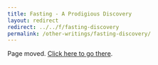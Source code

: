 ```yaml
---
title: Fasting - A Prodigious Discovery
layout: redirect
redirect: ../../f/fasting-discovery
permalink: /other-writings/fasting-discovery/
---
```


Page moved. [Click here to go there](/f/fasting-discovery).
